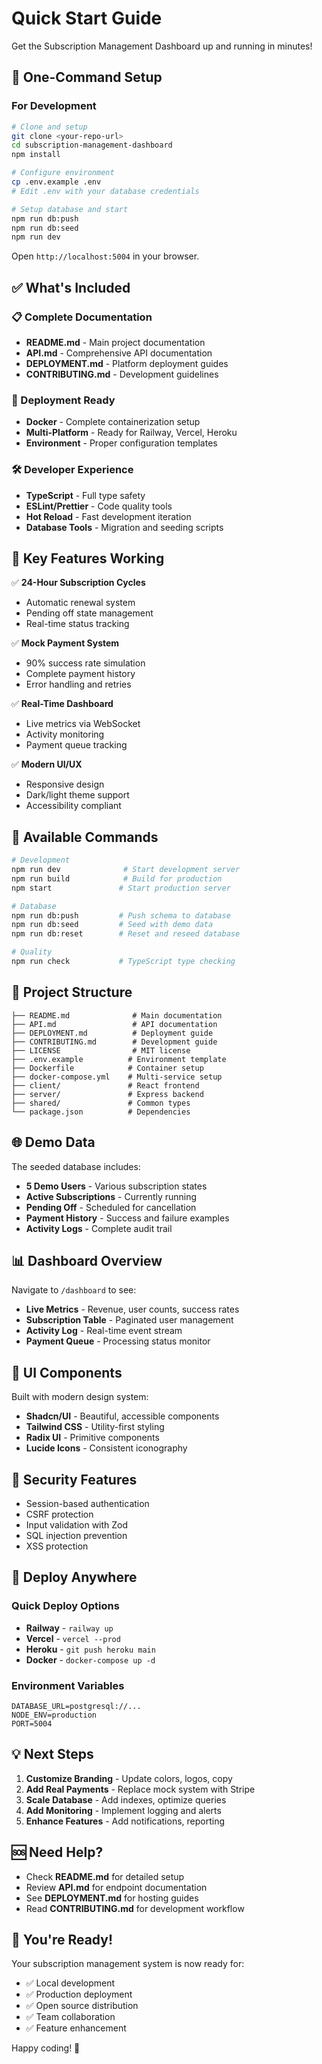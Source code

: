 # Quick Start Guide

Get the Subscription Management Dashboard up and running in minutes!

## 🚀 One-Command Setup

### For Development
```bash
# Clone and setup
git clone <your-repo-url>
cd subscription-management-dashboard
npm install

# Configure environment
cp .env.example .env
# Edit .env with your database credentials

# Setup database and start
npm run db:push
npm run db:seed
npm run dev
```

Open `http://localhost:5004` in your browser.

## ✅ What's Included

### 📋 Complete Documentation
- **README.md** - Main project documentation
- **API.md** - Comprehensive API documentation
- **DEPLOYMENT.md** - Platform deployment guides
- **CONTRIBUTING.md** - Development guidelines

### 🐳 Deployment Ready
- **Docker** - Complete containerization setup
- **Multi-Platform** - Ready for Railway, Vercel, Heroku
- **Environment** - Proper configuration templates

### 🛠️ Developer Experience
- **TypeScript** - Full type safety
- **ESLint/Prettier** - Code quality tools
- **Hot Reload** - Fast development iteration
- **Database Tools** - Migration and seeding scripts

## 🎯 Key Features Working

✅ **24-Hour Subscription Cycles**
- Automatic renewal system
- Pending off state management
- Real-time status tracking

✅ **Mock Payment System**
- 90% success rate simulation
- Complete payment history
- Error handling and retries

✅ **Real-Time Dashboard**
- Live metrics via WebSocket
- Activity monitoring
- Payment queue tracking

✅ **Modern UI/UX**
- Responsive design
- Dark/light theme support
- Accessibility compliant

## 🔧 Available Commands

```bash
# Development
npm run dev              # Start development server
npm run build            # Build for production
npm start               # Start production server

# Database
npm run db:push         # Push schema to database
npm run db:seed         # Seed with demo data
npm run db:reset        # Reset and reseed database

# Quality
npm run check           # TypeScript type checking
```

## 📁 Project Structure

```
├── README.md              # Main documentation
├── API.md                 # API documentation
├── DEPLOYMENT.md          # Deployment guide
├── CONTRIBUTING.md        # Development guide
├── LICENSE                # MIT license
├── .env.example          # Environment template
├── Dockerfile            # Container setup
├── docker-compose.yml    # Multi-service setup
├── client/               # React frontend
├── server/               # Express backend
├── shared/               # Common types
└── package.json          # Dependencies
```

## 🌐 Demo Data

The seeded database includes:
- **5 Demo Users** - Various subscription states
- **Active Subscriptions** - Currently running
- **Pending Off** - Scheduled for cancellation
- **Payment History** - Success and failure examples
- **Activity Logs** - Complete audit trail

## 📊 Dashboard Overview

Navigate to `/dashboard` to see:
- **Live Metrics** - Revenue, user counts, success rates
- **Subscription Table** - Paginated user management
- **Activity Log** - Real-time event stream
- **Payment Queue** - Processing status monitor

## 🎨 UI Components

Built with modern design system:
- **Shadcn/UI** - Beautiful, accessible components
- **Tailwind CSS** - Utility-first styling
- **Radix UI** - Primitive components
- **Lucide Icons** - Consistent iconography

## 🔐 Security Features

- Session-based authentication
- CSRF protection
- Input validation with Zod
- SQL injection prevention
- XSS protection

## 🚢 Deploy Anywhere

### Quick Deploy Options
- **Railway** - `railway up`
- **Vercel** - `vercel --prod`
- **Heroku** - `git push heroku main`
- **Docker** - `docker-compose up -d`

### Environment Variables
```env
DATABASE_URL=postgresql://...
NODE_ENV=production
PORT=5004
```

## 💡 Next Steps

1. **Customize Branding** - Update colors, logos, copy
2. **Add Real Payments** - Replace mock system with Stripe
3. **Scale Database** - Add indexes, optimize queries
4. **Add Monitoring** - Implement logging and alerts
5. **Enhance Features** - Add notifications, reporting

## 🆘 Need Help?

- Check **README.md** for detailed setup
- Review **API.md** for endpoint documentation
- See **DEPLOYMENT.md** for hosting guides
- Read **CONTRIBUTING.md** for development workflow

## 🎉 You're Ready!

Your subscription management system is now ready for:
- ✅ Local development
- ✅ Production deployment  
- ✅ Open source distribution
- ✅ Team collaboration
- ✅ Feature enhancement

Happy coding! 🚀